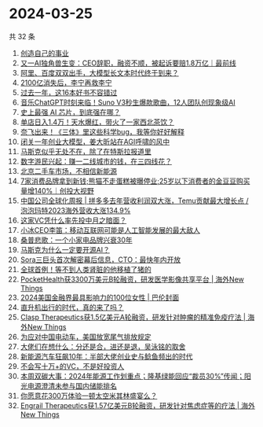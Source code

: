 # 2024-03-25

共 32 条

<!-- BEGIN 36KR -->
<!-- 最后更新时间 2024-03-25 07:01:03 +0800 -->
1. [创造自己的事业](https://36kr.com/p/2642689327758464)
1. [又一AI独角兽生变：CEO辞职，融资不顺，被起诉要赔1.8万亿｜最前线](https://36kr.com/p/2701909282404225)
1. [阿里、百度双双出手，大模型长文本时代终于到来？](https://36kr.com/p/2702101062881922)
1. [2100亿消失后，李宁再救李宁](https://36kr.com/p/2701871487121544)
1. [过去一年，这16本好书不容错过](https://36kr.com/p/2612626281076871)
1. [音乐ChatGPT时刻来临！Suno V3秒生爆款歌曲，12人团队创现象级AI](https://36kr.com/p/2703104696874882)
1. [史上最强 AI 芯片，到底强在哪？](https://36kr.com/p/2703180586219398)
1. [单店日入1.4万！天水爆红，带火了一家西北茶饮？](https://36kr.com/p/2702897275418505)
1. [奈飞出来！《三体》里这些科学bug，我等你好好解释](https://36kr.com/p/2702107984033670)
1. [闭关一年创业大模型，姜大昕站在AGI呼啸的风中](https://36kr.com/p/2702413037910148)
1. [马斯克似乎无处不在，除了在特斯拉报道里](https://36kr.com/p/2701645431715714)
1. [数字游民兴起：赚一二线城市的钱，在三四线花？](https://36kr.com/p/2702862105589637)
1. [北京二手车市场，不相信新能源](https://36kr.com/p/2703078399899781)
1. [7家消费品牌拿到新钱;熊猫不走蛋糕被曝停业;25岁以下消费者的金豆豆购买量增140%｜创投大视野](https://36kr.com/p/2701572677351296)
1. [中国公司全球化周报 | 拼多多去年营收利润双大涨，Temu贡献最大增长点 / 泡泡玛特2023海外营收大涨134.9%](https://36kr.com/p/2702952141092992)
1. [这家VC凭什么率先投中月之暗面？](https://36kr.com/p/2702952035612807)
1. [小冰CEO李笛：移动互联网可能是人工智能发展的最大敌人](https://36kr.com/p/2701578894456964)
1. [桑普悲歌：一个小家电品牌兴衰30年](https://36kr.com/p/2702420125841538)
1. [马斯克为什么一定要开源AI？](https://36kr.com/p/2702050152544135)
1. [Sora三巨头首次解密幕后信息，CTO：最快年内开放](https://36kr.com/p/2703167530121096)
1. [全球首例！等不到人类肾脏的他移植了猪的](https://36kr.com/p/2700717355645058)
1. [PocketHealth获3300万美元B轮融资，研发医学影像共享平台 | 海外New Things](https://36kr.com/p/2701029471221896)
1. [2024美国金融界最具影响力的100位女性 | 巴伦封面](https://36kr.com/p/2701645322074245)
1. [直升机出行的时代，真的来了吗？](https://36kr.com/p/2701631337478280)
1. [Clasp Therapeutics获1.5亿美元A轮融资，研发针对肿瘤的精准免疫疗法 | 海外New Things](https://36kr.com/p/2699500406994821)
1. [为应对中国电动车，美国放宽尾气排放规定](https://36kr.com/p/2701482911905667)
1. [大佬们在想什么：分还是合，进还是退，吴泳铭的取舍](https://36kr.com/p/2700684598294661)
1. [新能源汽车狂飙10年：半部大佬创业史与鲶鱼频出的时代](https://36kr.com/p/2701886597805953)
1. [不会写十万+的VC，不是好投资人](https://36kr.com/p/2702948971198601)
1. [本周双碳大事：2024年能源工作划重点；隆基绿能回应“裁员30%”传闻；阳光电源澄清未参与国内储能排名](https://36kr.com/p/2703381049079943)
1. [你愿意花300万体验一顿太空米其林盛宴么？](https://36kr.com/p/2701806511798404)
1. [Engrail Therapeutics获1.57亿美元B轮融资，研发针对焦虑症等的疗法 | 海外New Things](https://36kr.com/p/2699498280368263)
<!-- END 36KR -->